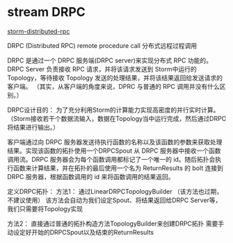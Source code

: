 # stream DRPC

[storm-distributed-rpc](http://ifeve.com/storm-distributed-rpc/)

DRPC (Distributed RPC)  remote procedure call
分布式远程过程调用

DRPC 是通过一个 DRPC 服务端(DRPC server)来实现分布式 RPC 功能的。
DRPC Server 负责接收 RPC 请求，并将该请求发送到 Storm中运行的 Topology，等待接收 Topology 发送的处理结果，并将该结果返回给发送请求的客户端。
（其实，从客户端的角度来说，DPRC 与普通的 RPC 调用并没有什么区别。）

DRPC设计目的：
为了充分利用Storm的计算能力实现高密度的并行实时计算。
（Storm接收若干个数据流输入，数据在Topology当中运行完成，然后通过DRPC将结果进行输出。）

客户端通过向 DRPC 服务器发送待执行函数的名称以及该函数的参数来获取处理结果。实现该函数的拓扑使用一个DRPCSpout 从 DRPC 服务器中接收一个函数调用流。DRPC 服务器会为每个函数调用都标记了一个唯一的 id。随后拓扑会执行函数来计算结果，并在拓扑的最后使用一个名为 ReturnResults 的 bolt 连接到 DRPC 服务器，根据函数调用的 id 来将函数调用的结果返回。

定义DRPC拓扑：
   方法1：
        通过LinearDRPCTopologyBuilder （该方法也过期，不建议使用）
        该方法会自动为我们设定Spout、将结果返回给DRPC Server等，我们只需要将Topology实现
    
   方法2：
        直接通过普通的拓扑构造方法TopologyBuilder来创建DRPC拓扑
        需要手动设定好开始的DRPCSpout以及结束的ReturnResults


